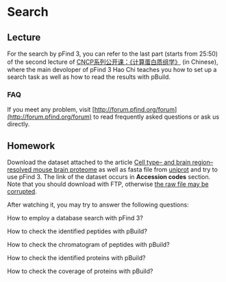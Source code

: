 # Search

## Lecture
For the search by pFind 3, you can refer to the last part (starts from 25:50) of the second lecture of [CNCP系列公开课：《计算蛋白质组学》](https://www.bilibili.com/video/BV15A411c7jh?p=2) (in Chinese), where the main devoloper of pFind 3 Hao Chi teaches you how to set up a search task as well as how to read the results with pBuild.

### FAQ

If you meet any problem, visit [http://forum.pfind.org/forum](http://forum.pfind.org/forum) to read frequently asked questions or ask us directly.

## Homework

Download the dataset attached to the article [Cell type– and brain region–resolved mouse brain proteome](https://www.nature.com/articles/nn.4160) as well as fasta file from [uniprot](https://www.uniprot.org/downloads) and try to use pFind 3. The link of the dataset occurs in **Accession codes** section. Note that you should download with FTP, otherwise [the raw file may be corrupted](http://forum.pfind.org/forum/issue73).

After watching it, you may try to answer the following questions:

How to employ a database search with pFind 3?

How to check the identified peptides with pBuild?

How to check the chromatogram of peptides with pBuild?

How to check the identified proteins with pBuild?

How to check the coverage of proteins with pBuild?
